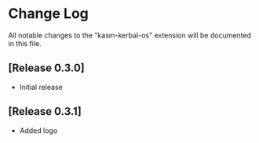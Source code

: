 # Change Log

All notable changes to the "kasm-kerbal-os" extension will be documented in this file.

## [Release 0.3.0]

- Initial release

## [Release 0.3.1]

- Added logo